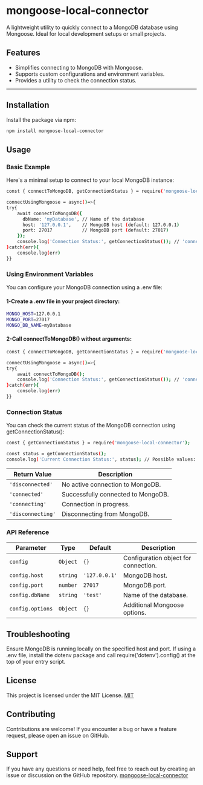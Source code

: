 # mongoose-local-connector

A lightweight utility to quickly connect to a MongoDB database using Mongoose. Ideal for local development setups or small projects.

## Features

- Simplifies connecting to MongoDB with Mongoose.
- Supports custom configurations and environment variables.
- Provides a utility to check the connection status.

---

## Installation

Install the package via npm:

```bash
npm install mongoose-local-connector

```

## Usage

### Basic Example

Here's a minimal setup to connect to your local MongoDB instance:

```bash
const { connectToMongoDB, getConnectionStatus } = require('mongoose-local-connector');

connectUsingMongoose = async()=>{
try{
    await connectToMongoDB({
      dbName: 'myDatabase', // Name of the database
      host: '127.0.0.1',    // MongoDB host (default: 127.0.0.1)
      port: 27017           // MongoDB port (default: 27017)
    });
    console.log('Connection Status:', getConnectionStatus()); // 'connected'
}catch(err){
    console.log(err)
}}
```

### Using Environment Variables

You can configure your MongoDB connection using a .env file:

#### 1-Create a .env file in your project directory:

```bash
MONGO_HOST=127.0.0.1
MONGO_PORT=27017
MONGO_DB_NAME=myDatabase
```

#### 2-Call connectToMongoDB() without arguments:

```bash
const { connectToMongoDB, getConnectionStatus } = require('mongoose-local-connector');

connectUsingMongoose = async()=>{
try{
    await connectToMongoDB();
    console.log('Connection Status:', getConnectionStatus()); // 'connected'
}catch(err){
    console.log(err)
}}
```

### Connection Status

You can check the current status of the MongoDB connection using getConnectionStatus():

```bash
const { getConnectionStatus } = require('mongoose-local-connector');

const status = getConnectionStatus();
console.log('Current Connection Status:', status); // Possible values: 'disconnected', 'connected', 'connecting', 'disconnecting'
```

| Return Value      | Description                        |
| ----------------- | ---------------------------------- |
| `'disconnected'`  | No active connection to MongoDB.   |
| `'connected'`     | Successfully connected to MongoDB. |
| `'connecting'`    | Connection in progress.            |
| `'disconnecting'` | Disconnecting from MongoDB.        |

### API Reference

| Parameter        | Type     | Default       | Description                          |
| ---------------- | -------- | ------------- | ------------------------------------ |
| `config`         | `Object` | `{}`          | Configuration object for connection. |
| `config.host`    | `string` | `'127.0.0.1'` | MongoDB host.                        |
| `config.port`    | `number` | `27017`       | MongoDB port.                        |
| `config.dbName`  | `string` | `'test'`      | Name of the database.                |
| `config.options` | `Object` | `{}`          | Additional Mongoose options.         |

## Troubleshooting

Ensure MongoDB is running locally on the specified host and port.
If using a .env file, install the dotenv package and call require('dotenv').config() at the top of your entry script.

## License

This project is licensed under the MIT License.
[MIT](https://github.com/Keerthikumarreddy-kanchamreddy/mongoose-local-connector/blob/main/mongoose-local-connector/LICENSE)

## Contributing

Contributions are welcome! If you encounter a bug or have a feature request, please open an issue on GitHub.

## Support

If you have any questions or need help, feel free to reach out by creating an issue or discussion on the GitHub repository.
[mongoose-local-connector](https://github.com/Keerthikumarreddy-kanchamreddy/mongoose-local-connector/tree/main)